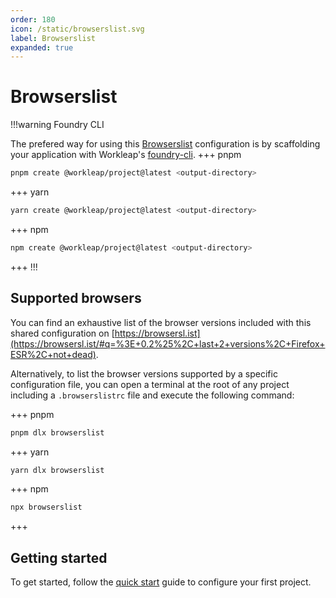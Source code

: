 ```yaml
---
order: 180
icon: /static/browserslist.svg
label: Browserslist
expanded: true
---
```


# Browserslist

!!!warning Foundry CLI

The prefered way for using this [Browserslist](https://browsersl.ist/) configuration is by scaffolding your application with Workleap's [foundry-cli](https://github.com/gsoft-inc/wl-foundry-cli).
+++ pnpm
```bash
pnpm create @workleap/project@latest <output-directory>
```
+++ yarn
```bash
yarn create @workleap/project@latest <output-directory>
```
+++ npm
```bash
npm create @workleap/project@latest <output-directory>
```
+++
!!!

## Supported browsers

You can find an exhaustive list of the browser versions included with this shared configuration on [https://browsersl.ist](https://browsersl.ist/#q=%3E+0.2%25%2C+last+2+versions%2C+Firefox+ESR%2C+not+dead). 

Alternatively, to list the browser versions supported by a specific configuration file, you can open a terminal at the root of any project including a `.browserslistrc` file and execute the following command:

+++ pnpm
```bash
pnpm dlx browserslist
```
+++ yarn
```bash
yarn dlx browserslist
```
+++ npm
```bash
npx browserslist
```
+++

## Getting started

To get started, follow the [quick start](configure-project.md) guide to configure your first project.

